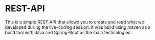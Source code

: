 # REST-API
This is a simple REST API that allows you to create and read what we developed during the live-coding session.
It was build using maven as a build tool with Java and Spring-Boot as the main technologies.
